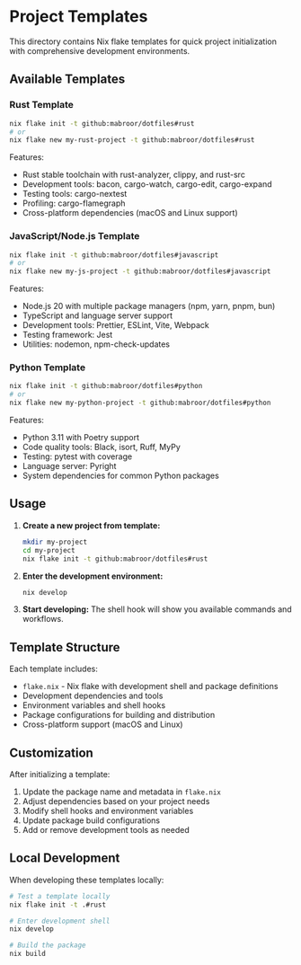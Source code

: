 # Project Templates

This directory contains Nix flake templates for quick project initialization with comprehensive development environments.

## Available Templates

### Rust Template

```bash
nix flake init -t github:mabroor/dotfiles#rust
# or
nix flake new my-rust-project -t github:mabroor/dotfiles#rust
```

Features:

- Rust stable toolchain with rust-analyzer, clippy, and rust-src
- Development tools: bacon, cargo-watch, cargo-edit, cargo-expand
- Testing tools: cargo-nextest
- Profiling: cargo-flamegraph
- Cross-platform dependencies (macOS and Linux support)

### JavaScript/Node.js Template

```bash
nix flake init -t github:mabroor/dotfiles#javascript
# or
nix flake new my-js-project -t github:mabroor/dotfiles#javascript
```

Features:

- Node.js 20 with multiple package managers (npm, yarn, pnpm, bun)
- TypeScript and language server support
- Development tools: Prettier, ESLint, Vite, Webpack
- Testing framework: Jest
- Utilities: nodemon, npm-check-updates

### Python Template

```bash
nix flake init -t github:mabroor/dotfiles#python
# or  
nix flake new my-python-project -t github:mabroor/dotfiles#python
```

Features:

- Python 3.11 with Poetry support
- Code quality tools: Black, isort, Ruff, MyPy
- Testing: pytest with coverage
- Language server: Pyright
- System dependencies for common Python packages

## Usage

1. **Create a new project from template:**

   ```bash
   mkdir my-project
   cd my-project
   nix flake init -t github:mabroor/dotfiles#rust
   ```

2. **Enter the development environment:**

   ```bash
   nix develop
   ```

3. **Start developing:**
   The shell hook will show you available commands and workflows.

## Template Structure

Each template includes:

- `flake.nix` - Nix flake with development shell and package definitions
- Development dependencies and tools
- Environment variables and shell hooks
- Package configurations for building and distribution
- Cross-platform support (macOS and Linux)

## Customization

After initializing a template:

1. Update the package name and metadata in `flake.nix`
2. Adjust dependencies based on your project needs  
3. Modify shell hooks and environment variables
4. Update package build configurations
5. Add or remove development tools as needed

## Local Development

When developing these templates locally:

```bash
# Test a template locally
nix flake init -t .#rust

# Enter development shell
nix develop

# Build the package
nix build
```
